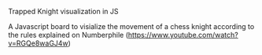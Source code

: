 Trapped Knight visualization in JS

A Javascript board to visialize the movement of a chess knight according to the rules explained on Numberphile (https://www.youtube.com/watch?v=RGQe8waGJ4w)
